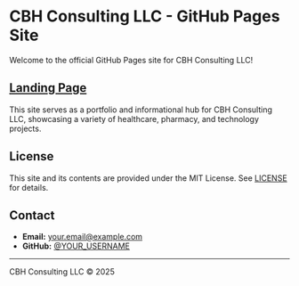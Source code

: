 # CBH Consulting LLC - GitHub Pages Site

Welcome to the official GitHub Pages site for CBH Consulting LLC!

## [Landing Page](https://cbhconsultingllc.github.io/)

This site serves as a portfolio and informational hub for CBH Consulting LLC, showcasing a variety of healthcare, pharmacy, and technology projects.

## License

This site and its contents are provided under the MIT License. See [LICENSE](LICENSE) for details.

## Contact

- **Email:** your.email@example.com
- **GitHub:** [@YOUR_USERNAME](https://github.com/YOUR_USERNAME)

---

CBH Consulting LLC &copy; 2025
